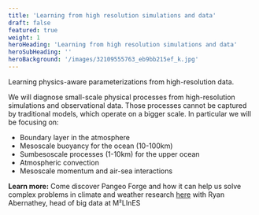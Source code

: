 ```yaml
---
title: 'Learning from high resolution simulations and data'
draft: false
featured: true
weight: 1
heroHeading: 'Learning from high resolution simulations and data'
heroSubHeading: ''
heroBackground: '/images/32109555763_eb9bb215ef_k.jpg'
---
```



Learning physics-aware parameterizations from high-resolution data. 

We will diagnose small-scale physical processes from high-resolution simulations and observational data. Those processes cannot be captured by traditional models, which operate on a bigger scale.
In particular we will be focusing on:


* Boundary layer in the atmosphere
* Mesoscale buoyancy for the ocean (10-100km)
* Sumbesoscale processes (1-10km) for the upper ocean
* Atmospheric convection
* Mesoscale momentum and air-sea interactions


**Learn more:**
Come discover Pangeo Forge and how it can help us solve complex problems in climate and weather research [here](https://vimeo.com/510830389) with Ryan Abernathey, head of big data at M²LInES 